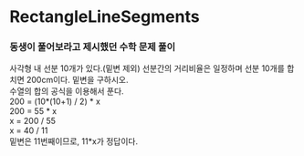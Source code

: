 # RectangleLineSegments
### 동생이 풀어보라고 제시했던 수학 문제 풀이<br>
사각형 내 선분 10개가 있다.(밑변 제외) 선분간의 거리비율은 일정하며 선분 10개를 합치면 200cm이다. 밑변을 구하시오.<br>
수열의 합의 공식을 이용해서 푼다.<br>
200 = (10*(10+1) / 2) * x<br>
200 = 55 * x<br>
x = 200 / 55<br>
x = 40 / 11<br>
밑변은 11번째이므로, 11*x가 정답이다.
